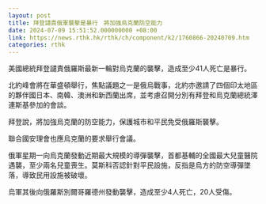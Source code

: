 ```yaml
---
layout: post
title: 拜登譴責俄軍襲擊是暴行　將加強烏克蘭防空能力
date: 2024-07-09 15:51:52.000000000 +08:00
link: https://news.rthk.hk/rthk/ch/component/k2/1760866-20240709.htm
categories: rthk
---
```


美國總統拜登譴責俄羅斯最新一輪對烏克蘭的襲擊，造成至少41人死亡是暴行。

北約峰會將在華盛頓舉行，焦點議題之一是俄烏戰事，北約亦邀請了四個印太地區的夥伴國日本、南韓、澳洲和新西蘭出席，並考慮召開分別有拜登和烏克蘭總統澤連斯基參加的會談。

拜登說，將加強烏克蘭的防空能力，保護城市和平民免受俄羅斯襲擊。

聯合國安理會也應烏克蘭的要求舉行會議。

俄軍星期一向烏克蘭發動近期最大規模的導彈襲擊，首都基輔的全國最大兒童醫院遇襲，至少兩名兒童喪生。莫斯科否認針對平民設施，反指是烏方的防空導彈墜落，導致民用設施被破壞。

烏軍其後向俄羅斯別爾哥羅德州發動襲擊，造成至少4人死亡，20人受傷。
